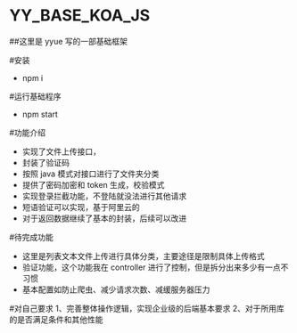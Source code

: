 # YY_BASE_KOA_JS

##这里是 yyue 写的一部基础框架

#安装
- npm i

#运行基础程序
- npm start

#功能介绍

- 实现了文件上传接口，
- 封装了验证码
- 按照 java 模式对接口进行了文件夹分类
- 提供了密码加密和 token 生成，校验模式
- 实现登录拦截功能，不登陆就没法进行其他请求
- 短语验证可以实现，基于阿里云的
- 对于返回数据继续了基本的封装，后续可以改进

#待完成功能

- 这里是列表文本文件上传进行具体分类，主要途径是限制具体上传格式
- 验证功能，这个功能我在 controller 进行了控制，但是拆分出来多少有一点不习惯
- 基本配置如防止爬虫、减少请求次数、减缓服务器压力


#对自己要求
1、完善整体操作逻辑，实现企业级的后端基本要求
2、对于所用库的是否满足条件和其他性能
